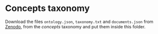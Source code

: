 # Concepts taxonomy

Download the files `ontology.json`, `taxonomy.txt` and `documents.json` from [Zenodo](https://doi.org/10.5281/zenodo.15120226), from the *concepts* taxonomy and put them inside this folder.